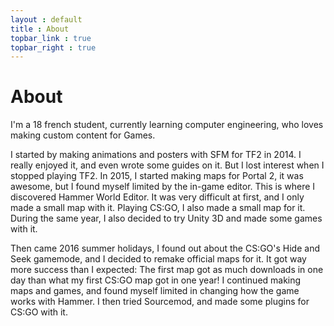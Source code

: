 ```yaml
---
layout : default
title : About
topbar_link : true
topbar_right : true
---
```


# About

I'm a 18 french student, currently learning computer engineering, who loves making custom content for Games.

I started by making animations and posters with SFM for TF2 in 2014. I really enjoyed it, and even wrote some guides on it. But I lost interest when I stopped playing TF2.
In 2015, I started making maps for Portal 2, it was awesome, but I found myself limited by the in-game editor. This is where I discovered Hammer World Editor. It was very difficult at first, and I only made a small map with it. Playing CS:GO, I also made a small map for it.
During the same year, I also decided to try Unity 3D and made some games with it.

Then came 2016 summer holidays, I found out about the CS:GO's Hide and Seek gamemode, and I decided to remake official maps for it. It got way more success than I expected: The first map got as much downloads in one day than what my first CS:GO map got in one year!
I continued making maps and games, and found myself limited in changing how the game works with Hammer. I then tried Sourcemod, and made some plugins for CS:GO with it.
